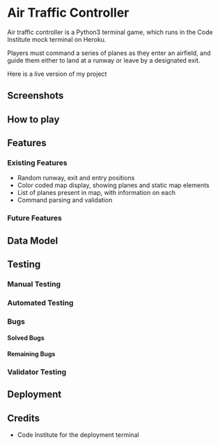 # Air Traffic Controller

Air traffic controller is a Python3 terminal game, which runs in the Code Institute mock terminal on Heroku.

Players must command a series of planes as they enter an airfield, and guide them either to land at a runway or leave by a designated exit.

Here is a live version of my project

## Screenshots

## How to play

## Features
### Existing Features
- Random runway, exit and entry positions
- Color coded map display, showing planes and static map elements
- List of planes present in map, with information on each
- Command parsing and validation

### Future Features

## Data Model

## Testing
### Manual Testing
### Automated Testing
### Bugs
#### Solved Bugs
#### Remaining Bugs
### Validator Testing

## Deployment

## Credits
- Code Institute for the deployment terminal
